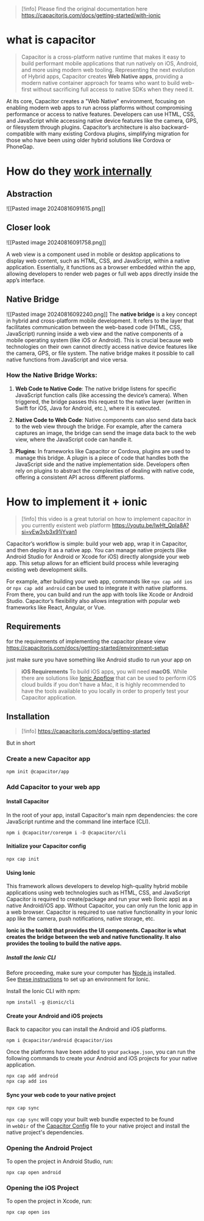 >[!info] Please find the original documentation here https://capacitorjs.com/docs/getting-started/with-ionic


# what is capacitor 

> Capacitor is a cross-platform native runtime that makes it easy to build performant mobile applications that run natively on iOS, Android, and more using modern web tooling. Representing the next evolution of Hybrid apps, Capacitor creates **Web Native apps**, providing a modern native container approach for teams who want to build web-first without sacrificing full access to native SDKs when they need it.


At its core, Capacitor creates a "Web Native" environment, focusing on enabling modern web apps to run across platforms without compromising performance or access to native features. Developers can use HTML, CSS, and JavaScript while accessing native device features like the camera, GPS, or filesystem through plugins. Capacitor’s architecture is also backward-compatible with many existing Cordova plugins, simplifying migration for those who have been using older hybrid solutions like Cordova or PhoneGap.

# How do they [work internally](https://capacitorjs.jp/blog/how-capacitor-works) 

## Abstraction 
![[Pasted image 20240816091615.png]]

## Closer look 
![[Pasted image 20240816091758.png]]

A web view is a component used in mobile or desktop applications to display web content, such as HTML, CSS, and JavaScript, within a native application. Essentially, it functions as a browser embedded within the app, allowing developers to render web pages or full web apps directly inside the app’s interface.

## Native Bridge 

![[Pasted image 20240816092240.png]]
The **native bridge** is a key concept in hybrid and cross-platform mobile development. It refers to the layer that facilitates communication between the web-based code (HTML, CSS, JavaScript) running inside a web view and the native components of a mobile operating system (like iOS or Android). This is crucial because web technologies on their own cannot directly access native device features like the camera, GPS, or file system. The native bridge makes it possible to call native functions from JavaScript and vice versa.

### How the Native Bridge Works:

1. **Web Code to Native Code**: The native bridge listens for specific JavaScript function calls (like accessing the device’s camera). When triggered, the bridge passes this request to the native layer (written in Swift for iOS, Java for Android, etc.), where it is executed.
    
2. **Native Code to Web Code**: Native components can also send data back to the web view through the bridge. For example, after the camera captures an image, the bridge can send the image data back to the web view, where the JavaScript code can handle it.
    
3. **Plugins**: In frameworks like Capacitor or Cordova, plugins are used to manage this bridge. A plugin is a piece of code that handles both the JavaScript side and the native implementation side. Developers often rely on plugins to abstract the complexities of dealing with native code, offering a consistent API across different platforms.

# How to implement it + ionic 

>[!info] this video is a great tutorial on how to implement capacitor in you currently existent web platform https://youtu.be/IwHt_QpIa8A?si=vEw3vb3x91jYvan1 

Capacitor’s workflow is simple: build your web app, wrap it in Capacitor, and then deploy it as a native app. You can manage native projects (like Android Studio for Android or Xcode for iOS) directly alongside your web app. This setup allows for an efficient build process while leveraging existing web development skills.

For example, after building your web app, commands like `npx cap add ios` or `npx cap add android` can be used to integrate it with native platforms. From there, you can build and run the app with tools like Xcode or Android Studio. Capacitor’s flexibility also allows integration with popular web frameworks like React, Angular, or Vue.

## Requirements 

for the requirements of implementing the capacitor please view https://capacitorjs.com/docs/getting-started/environment-setup

just make sure you have something like Android studio to run your app on

>**iOS Requirements**[​](https://capacitorjs.com/docs/getting-started/environment-setup#ios-requirements "Direct link to iOS Requirements")
To build iOS apps, you will need **macOS**. While there are solutions like [Ionic Appflow](http://ionicframework.com/appflow) that can be used to perform iOS cloud builds if you don't have a Mac, it is highly recommended to have the tools available to you locally in order to properly test your Capacitor application.
## Installation 

>[!info] https://capacitorjs.com/docs/getting-started

But in short 
### Create a new Capacitor app[​](https://capacitorjs.com/docs/getting-started#create-a-new-capacitor-app "Direct link to Create a new Capacitor app")

```
npm init @capacitor/app
```

### Add Capacitor to your web app

#### Install Capacitor[​](https://capacitorjs.com/docs/getting-started#install-capacitor "Direct link to Install Capacitor")

In the root of your app, install Capacitor's main npm dependencies: the core JavaScript runtime and the command line interface (CLI).

```
npm i @capacitor/corenpm i -D @capacitor/cli
```

#### Initialize your Capacitor config[​](https://capacitorjs.com/docs/getting-started#initialize-your-capacitor-config "Direct link to Initialize your Capacitor config")

```
npx cap init
```

#### Using Ionic

This framework allows developers to develop high-quality hybrid mobile applications using web technologies such as HTML, CSS, and JavaScript
Capacitor is required to create/package and run your web (Ionic app) as a native Android/iOS app. Without Capacitor, you can only run the Ionic app in a web browser.
Capacitor is required to use native functionality in your Ionic app like the camera, push notifications, native storage, etc.

**Ionic is the toolkit that provides the UI components. Capacitor is what creates the bridge between the web and native functionality. It also provides the tooling to build the native apps.**

##### Install the Ionic CLI[​](https://ionicframework.com/docs/intro/cli#install-the-ionic-cli "Direct link to Install the Ionic CLI")

Before proceeding, make sure your computer has [Node.js](https://ionicframework.com/docs/reference/glossary#node) installed. See [these instructions](https://ionicframework.com/docs/intro/environment) to set up an environment for Ionic.

Install the Ionic CLI with npm:

```
npm install -g @ionic/cli
```

#### Create your Android and iOS projects[​](https://capacitorjs.com/docs/getting-started#create-your-android-and-ios-projects "Direct link to Create your Android and iOS projects")

Back to capacitor
you can install the Android and iOS platforms.

```
npm i @capacitor/android @capacitor/ios
```

Once the platforms have been added to your `package.json`, you can run the following commands to create your Android and iOS projects for your native application.

```
npx cap add android
npx cap add ios
```

#### Sync your web code to your native project[​](https://capacitorjs.com/docs/getting-started#sync-your-web-code-to-your-native-project "Direct link to Sync your web code to your native project")

```
npx cap sync
```

`npx cap sync` will copy your built web bundle expected to be found in `webDir` of the [Capacitor Config](https://capacitorjs.com/docs/config) file to your native project and install the native project's dependencies.

### Opening the Android Project[​](https://capacitorjs.com/docs/android#opening-the-android-project "Direct link to Opening the Android Project")

To open the project in Android Studio, run:

```
npx cap open android
```

### Opening the iOS Project[​](https://capacitorjs.com/docs/ios#opening-the-ios-project "Direct link to Opening the iOS Project")

To open the project in Xcode, run:

```
npx cap open ios
```